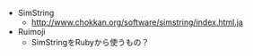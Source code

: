 - SimString
  - http://www.chokkan.org/software/simstring/index.html.ja
- Ruimoji
  - SimStringをRubyから使うもの？

